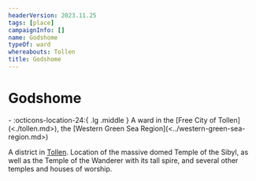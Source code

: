 ```yaml
---
headerVersion: 2023.11.25
tags: [place]
campaignInfo: []
name: Godshome
typeOf: ward
whereabouts: Tollen
title: Godshome
---
```

# Godshome
<div class="grid cards ext-narrow-margin ext-one-column" markdown>
-    :octicons-location-24:{ .lg .middle } A ward in the [Free City of Tollen](<./tollen.md>), the [Western Green Sea Region](<../western-green-sea-region.md>)  
</div>


A district in [Tollen](<./tollen.md>). Location of the massive domed Temple of the Sibyl, as well as the Temple of the Wanderer with its tall spire, and several other temples and houses of worship.